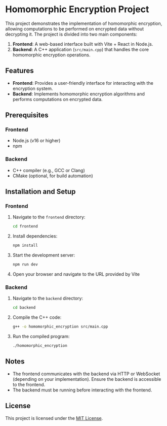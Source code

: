 # Homomorphic Encryption Project

This project demonstrates the implementation of homomorphic encryption, allowing computations to be performed on encrypted data without decrypting it. The project is divided into two main components:

1. **Frontend**: A web-based interface built with Vite + React in Node.js.
2. **Backend**: A C++ application (`src/main.cpp`) that handles the core homomorphic encryption operations.

## Features

- **Frontend**: Provides a user-friendly interface for interacting with the encryption system.
- **Backend**: Implements homomorphic encryption algorithms and performs computations on encrypted data.

## Prerequisites

### Frontend
- Node.js (v16 or higher)
- npm

### Backend
- C++ compiler (e.g., GCC or Clang)
- CMake (optional, for build automation)

## Installation and Setup

### Frontend

1. Navigate to the `frontend` directory:
   ```bash
   cd frontend
   ```

2. Install dependencies:
   ```bash
   npm install
   ```

3. Start the development server:
   ```bash
   npm run dev
   ```

4. Open your browser and navigate to the URL provided by Vite

### Backend

1. Navigate to the `backend` directory:
   ```bash
   cd backend
   ```

2. Compile the C++ code:
   ```bash
   g++ -o homomorphic_encryption src/main.cpp
   ```

3. Run the compiled program:
   ```bash
   ./homomorphic_encryption
   ```

## Notes

- The frontend communicates with the backend via HTTP or WebSocket (depending on your implementation). Ensure the backend is accessible to the frontend.
- The backend must be running before interacting with the frontend.


## License

This project is licensed under the [MIT License](LICENSE).
